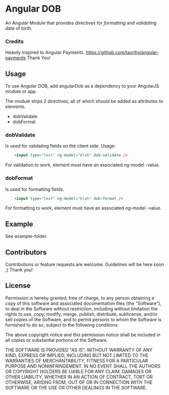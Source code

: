 # Angular DOB

An Angular Module that provides directives for *formatting* and *validating* date of birth.

### Credits

Heavily inspired to Angular Payments. https://github.com/laurihy/angular-payments
Thank You!

## Usage

To use Angular DOB, add angularDob as a dependency to your AngularJS module or app.

The module ships 2 directives, all of which should be added as attributes to elements. 

* dobValidate
* dobFormat

### dobValidate

Is used for validating fields on the client side. Usage:

```html
	<input type="text" ng-model="blah" dob-validate />
```

For validation to work, element must have an associated ng-model -value.

### dobFormat

Is used for formatting fields.

```html
	<input type="text" ng-model="blah" dob-format />
```
	
For formatting to work, element must have an associated ng-model -value.


## Example

See example-folder.


## Contributors

Contributions or feature requests are welcome. Guidelines will be here soon ;)
Thank you!


## License 

Permission is hereby granted, free of charge, to any person obtaining a copy of this software and associated documentation files (the "Software"), to deal in the Software without restriction, including without limitation the rights to use, copy, modify, merge, publish, distribute, sublicense, and/or sell copies of the Software, and to permit persons to whom the Software is furnished to do so, subject to
the following conditions:

The above copyright notice and this permission notice shall be included in all copies or substantial portions of the Software.

THE SOFTWARE IS PROVIDED "AS IS", WITHOUT WARRANTY OF ANY KIND, EXPRESS OR IMPLIED, INCLUDING BUT NOT LIMITED TO THE WARRANTIES OF MERCHANTABILITY, FITNESS FOR A PARTICULAR PURPOSE AND NONINFRINGEMENT. IN NO EVENT SHALL THE AUTHORS OR COPYRIGHT HOLDERS BE LIABLE FOR ANY CLAIM, DAMAGES OR OTHER LIABILITY, WHETHER IN AN ACTION OF CONTRACT, TORT OR OTHERWISE, ARISING FROM, OUT OF OR IN CONNECTION WITH THE SOFTWARE OR THE USE OR OTHER DEALINGS IN THE SOFTWARE.



